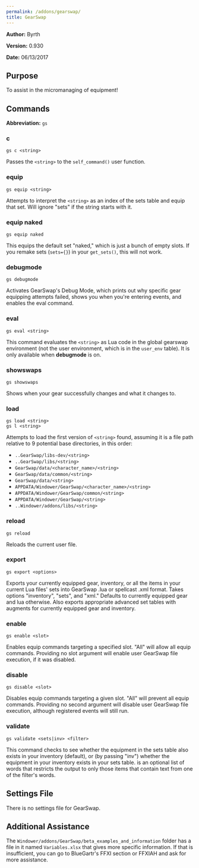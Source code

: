 ```yaml
---
permalink: /addons/gearswap/
title: GearSwap
---
```


**Author:** Byrth

**Version:** 0.930

**Date:** 06/13/2017

## Purpose
To assist in the micromanaging of equipment!

## Commands

**Abbreviation:** `gs`

### c 
```
gs c <string>
```

Passes the `<string>` to the `self_command()` user function.

### equip 
```
gs equip <string>
```

Attempts to interpret the `<string>` as an index of the sets table and equip that set. Will ignore "sets" if the string starts with it.

### equip naked
```
gs equip naked
```

This equips the default set "naked," which is just a bunch of empty slots. If you remake sets (`sets={}`) in your `get_sets()`, this will not work.

### debugmode
```
gs debugmode
```

Activates GearSwap's Debug Mode, which prints out why specific gear equipping attempts failed, shows you when you're entering events, and enables the eval command.

### eval 
```
gs eval <string>
```

This command evaluates the `<string>` as Lua code in the global gearswap environment (not the user environment, which is in the `user_env` table). It is only available when **debugmode** is on.

### showswaps
```
gs showswaps
```

Shows when your gear successfully changes and what it changes to.

### load
```
gs load <string>
gs l <string>
```

Attempts to load the first version of `<string>` found, assuming it is a file path relative to 9 potential base directories, in this order:
* `..GearSwap/libs-dev/<string>`
* `..GearSwap/libs/<string>`
* `GearSwap/data/<character_name>/<string>`
* `GearSwap/data/common/<string>`
* `GearSwap/data/<string>`
* `APPDATA/Windower/GearSwap/<character_name>/<string>`
* `APPDATA/Windower/GearSwap/common/<string>`
* `APPDATA/Windower/GearSwap/<string>`
* `..Windower/addons/libs/<string>`

### reload
```
gs reload
```

Reloads the current user file.

### export 
```
gs export <options>
```

Exports your currently equipped gear, inventory, or all the items in your current Lua files' sets into GearSwap .lua or spellcast .xml format. Takes options "inventory", "sets", and "xml." Defaults to currently equipped gear and lua otherwise. Also exports appropriate advanced set tables with augments for currently equipped gear and inventory.

### enable
```
gs enable <slot>
```

Enables equip commands targeting a specified slot. "All" will allow all equip commands. Providing no slot argument will enable user GearSwap file execution, if it was disabled.

### disable
```
gs disable <slot>
```

Disables equip commands targeting a given slot. "All" will prevent all equip commands. Providing no second argument will disable user GearSwap file execution, although registered events will still run.

### validate
```
gs validate <sets|inv> <filter>
```

This command checks to see whether the equipment in the sets table also exists in your inventory (default), or (by passing "inv") whether the equipment in your inventory exists in your sets table. <filter> is an optional list of words that restricts the output to only those items that contain text from one of the filter's words.

## Settings File
There is no settings file for GearSwap.

## Additional Assistance
The `Windower/addons/GearSwap/beta_examples_and_information` folder has a file in it named `Variables.xlsx` that gives more specific information. If that is insufficient, you can go to BlueGartr's FFXI section or FFXIAH and ask for more assistance.
